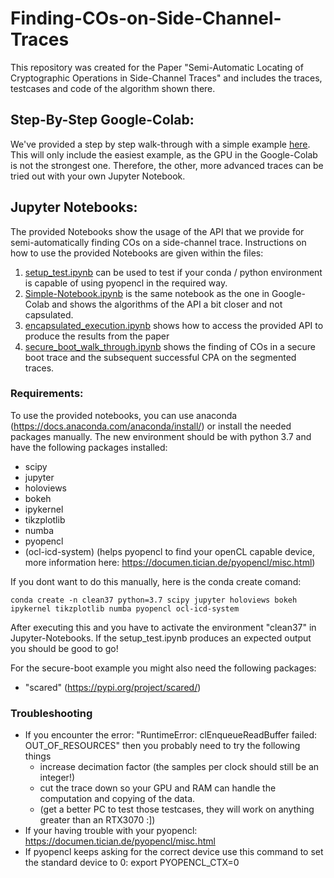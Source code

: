 # Finding-COs-on-Side-Channel-Traces

This repository was created for the Paper "Semi-Automatic Locating of Cryptographic Operations in Side-Channel Traces" and includes the traces, testcases and code of the algorithm shown there.

## Step-By-Step Google-Colab:

We've provided a step by step walk-through with a simple example <a href="https://colab.research.google.com/drive/132c4Jr2tN133tRINeAfmwAmFSMPA0aYV?usp=sharing" target="_blank">here</a>.
This will only include the easiest example, as the GPU in the Google-Colab is not the strongest one.
Therefore, the other, more advanced traces can be tried out with your own Jupyter Notebook.


## Jupyter Notebooks:
The provided Notebooks show the usage of the API that we provide for semi-automatically finding COs on a side-channel trace.
Instructions on how to use the provided Notebooks are given within the files:
1. [setup_test.ipynb](setup_test.ipynb) can be used to test if your conda / python environment is capable of using pyopencl in the required way.
2. [Simple-Notebook.ipynb](Simple-Notebook.ipynb) is the same notebook as the one in Google-Colab and shows the algorithms of the API a bit closer and not capsulated.
3. [encapsulated_execution.ipynb](encapsulated_execution.ipynb) shows how to access the provided API to produce the results from the paper
4. [secure_boot_walk_through.ipynb](secure_boot_walk_through.ipynb) shows the finding of COs in a secure boot trace and the subsequent successful CPA on the segmented traces.

### Requirements:

To use the provided notebooks, you can use anaconda (https://docs.anaconda.com/anaconda/install/) or install the needed packages manually.
The new environment should be with python 3.7 and have the following packages installed:
- scipy
- jupyter
- holoviews
- bokeh
- ipykernel
- tikzplotlib
- numba
- pyopencl
- (ocl-icd-system) (helps pyopencl to find your openCL capable device, more information here: https://documen.tician.de/pyopencl/misc.html)

If you dont want to do this manually, here is the conda create comand:
```properties
conda create -n clean37 python=3.7 scipy jupyter holoviews bokeh ipykernel tikzplotlib numba pyopencl ocl-icd-system
```  

After executing this and you have to activate the environment "clean37" in Jupyter-Notebooks.
If the setup_test.ipynb produces an expected output you should be good to go!


For the secure-boot example you might also need the following packages:
 - "scared" (https://pypi.org/project/scared/)


### Troubleshooting

- If you encounter the error: "RuntimeError: clEnqueueReadBuffer failed: OUT_OF_RESOURCES" then you probably need to try the following things
  - increase decimation factor (the samples per clock should still be an integer!)
  - cut the trace down so your GPU and RAM can handle the computation and copying of the data.
  - (get a better PC to test those testcases, they will work on anything greater than an RTX3070 :])
- If your having trouble with your pyopencl: https://documen.tician.de/pyopencl/misc.html
- If pyopencl keeps asking for the correct device use this command to set the standard device to 0: export PYOPENCL_CTX=0 
